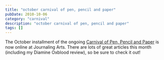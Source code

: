 ```yaml
---
title: "october carnival of pen, pencil and paper"
pubDate: 2010-10-06
category: "carnival"
description: "october carnival of pen, pencil and paper"
tags: []
---
```


The October installment of the ongoing [Carnival of Pen, Pencil and Paper](http://journalingarts.wordpress.com/2010/10/05/welcome-to-the-october-carnival-of-pen-pencil-and-paper/) is now online at Journaling Arts. There are lots of great articles this month (including my Diamine Oxblood review), so be sure to check it out!
